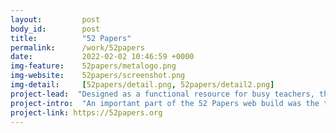 ```yaml
---
layout:         post
body_id:        post
title:          "52 Papers"
permalink:      /work/52papers
date:           2022-02-02 10:46:59 +0000
img-feature:    52papers/metalogo.png
img-website:    52papers/screenshot.png
img-detail:     [52papers/detail.png, 52papers/detail2.png]
project-lead:  "Designed as a functional resource for busy teachers, the 52 Papers website served as a CPD repository."
project-intro:  "An important part of the 52 Papers web build was the tagging filtering system. Summary authors needed to apply multiple tags to each post, and readers needed to be able to quickly filter by tag. We also included a tag-based suggested reading prompt to make further reading more relevant."
project-link: https://52papers.org
---
```

